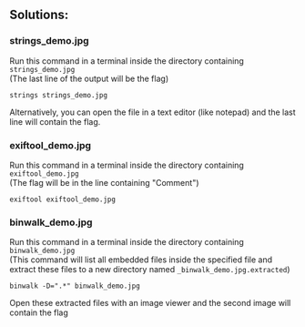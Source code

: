 ## Solutions:

### strings_demo.jpg
Run this command in a terminal inside the directory containing ```strings_demo.jpg```  
(The last line of the output will be the flag)  
```console
strings strings_demo.jpg
```   
Alternatively, you can open the file in a text editor (like notepad) and the last line will contain the flag.  

### exiftool_demo.jpg
Run this command in a terminal inside the directory containing ```exiftool_demo.jpg```  
(The flag will be in the line containing "Comment")  
```console
exiftool exiftool_demo.jpg
```
### binwalk_demo.jpg
Run this command in a terminal inside the directory containing ```binwalk_demo.jpg```   
(This command will list all embedded files inside the specified file and extract these files to a new directory named ```_binwalk_demo.jpg.extracted```)
```console
binwalk -D=".*" binwalk_demo.jpg
```
Open these extracted files with an image viewer and the second image will contain the flag
